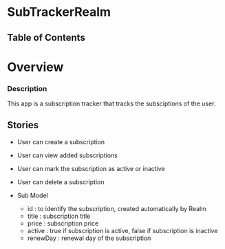 # SubTrackerRealm

## Table of Contents

# Overview

### Description
This app is a subscription tracker that tracks the subsciptions of the user.

## Stories

- User can create a subscription

- User can view added subscriptions

- User can mark the subscription as active or inactive

- User can delete a subscription

- Sub Model
  - id : to identify the subscription, created automatically by Realm
  - title : subscription title
  - price : subscription price
  - active : true if subscription is active, false if subscription is inactive
  - renewDay : renewal day of the subscription
